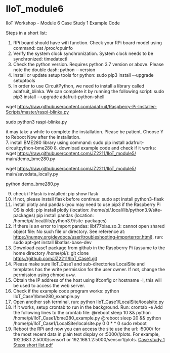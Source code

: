 # IIoT_module6
IIoT Workshop - Module 6 
Case Study 1 Example Code

Steps in a short list:
1.	RPi board should have wifi function. Check your RPi board model using command:
  cat  /proc/cpuinfo
2.	Verify the system clock synchronization. System clock needs to be synchronized:
  timedatectl
3.	Check the python version. Requires python 3.7 version or above. Please note the double dash:
  python --version  
4.	Install or update setup tools for python:
  sudo pip3 install --upgrade setuptools
5.	In order to use CircuitPython, we need to install a library called adafruit_blinka. We can complete it by running the following script:
  sudo pip3 install --upgrade adafruit-python-shell

  wget https://raw.githubusercontent.com/adafruit/Raspberry-Pi-Installer-Scripts/master/raspi-blinka.py 
  
  sudo python3 raspi-blinka.py
  
it may take a while to complete the installation. Please be patient. Choose Y to Reboot Now after the installation.  
7.	install BME280 library using command: 
  sudo pip install adafruit-circuitpython-bme280 
8.	download example code and check if it works:
  wget https://raw.githubusercontent.com/JZ2211/IIoT_module5/ main/demo_bme280.py 
  
  wget https://raw.githubusercontent.com/JZ2211/IIoT_module5/ main/savedata_locally.py 
  
  python demo_bme280.py
  
9.	check if Flask is installed:  pip show flask
10.	if not, please install flask before continue: sudo apt install python3-flask
11.	install plotly and pandas (you may need to use pip3 if the Raspberry Pi OS is old): 
  pip install plotly (location: /home/pi/.local/lib/python3.9/site-packages)
  pip install pandas (location: /home/pi/.local/lib/python3.9/site-packages)
12.	If there is an error to import pandas: libf77blas.so.3: cannot open shared object file: No such file or directory. See reference at: https://numpy.org/devdocs/user/troubleshooting-importerror.html), run: 
  sudo apt-get install libatlas-base-dev 
13.	Download case1 package from github in the Raspberry Pi (assume to the home directory /home/pi/):
  git clone https://github.com/JZ2211/IIoT_Case1.git
14.	Please make sure IIoT_Case1 and sub-directories LocalSite and templates has the write permission for the user owner. If not, change the permission using chmod u+w.
15.	Obtain the IP address of the host using ifconfig or hostname -I, this will be used to access the web server.
16.	Check if the example code program works: 
 python IIoT_Case1/bme280_example.py
17.	Open another ssh terminal, run: 
  python IIoT_Case1/LocalSite/localsite.py
18.	If it works, setup crontab to run in the background. Run:
  crontab -e 
Add the following lines to the crontab file: 
  @reboot sleep 10 && python /home/pi/IIoT_Case1/bme280_example.py
  @reboot sleep 20 && python /home/pi/IIoT_Case1/LocalSite/localsite.py
  0 0 * * 0 sudo reboot
19.	Reboot the RPi and now you can access the site use the url: <ip-address>:5000/<sensorID> for the most recent data in plain text display or <ip-address>:5000/<sensorID>/plots. For example, 192.168.1.2:5000/sensor1  or 192.168.1.2:5000/sensor1/plots.
[Case study 1 Steps short list.pdf](https://github.com/JZ2211/IIoT_Case1/files/12256446/Case.study.1.Steps.short.list.pdf)

